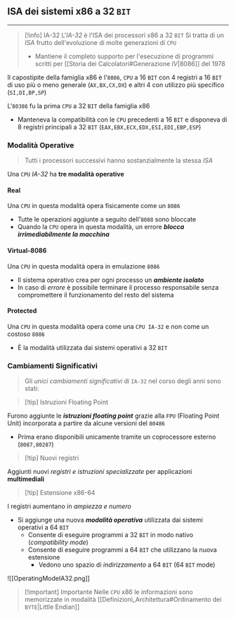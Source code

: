 ## ISA dei sistemi $\text{x}86$ a 32 `BIT`
---
>[!info] IA-32
>L'*IA-32* è l'ISA dei processori $\text{x}86$ a 32 `BIT`
>Si tratta di un *ISA* frutto dell'evoluzione di molte generazioni di `CPU`
>- Mantiene il completo supporto per l'esecuzione di programmi scritti per [[Storia dei Calcolatori#Generazione $IV$|8086]] del 1978

Il capostipite della famiglia $\text{x}86$ è l'`8086`, `CPU` a 16 `BIT` con 4 registri a 16 `BIT` di uso più o meno generale (`AX,BX,CX,DX`) e altri 4 con utilizzo più specifico (`SI,DI,BP,SP`)

L'`80386` fu la prima `CPU` a 32 `BIT` della famiglia $\text{x}86$
- Manteneva la compatibilità con le `CPU` precedenti a 16 `BIT` e disponeva di 8 registri principali a 32 `BIT` (`EAX,EBX,ECX,EDX,ESI,EDI,EBP,ESP`)

### Modalità Operative
>Tutti i processori successivi hanno sostanzialmente la stessa *ISA*

Una `CPU` *IA-32* ha **tre modalità operative**
#### Real
Una `CPU` in questa modalità opera fisicamente come un `8086`
- Tutte le operazioni aggiunte a seguito dell'`8088` sono bloccate
- Quando la `CPU` opera in questa modalità, un errore ***blocca irrimediabilmente la macchina***

#### Virtual-8086
Una `CPU` in questa modalità opera in emulazione `8086`
- Il sistema operativo crea per ogni processo un ***ambiente isolato***
- In caso di *errore* è possibile terminare il processo responsabile senza compromettere il funzionamento del resto del sistema

#### Protected
Una `CPU` in questa modalità opera come una `CPU IA-32` e non come un costoso `8086`
- È la modalità utilizzata dai sistemi operativi a 32 `BIT`

### Cambiamenti Significativi
>Gli *unici cambiamenti significativi* di `IA-32` nel corso degli anni sono stati:

>[!tip] Istruzioni Floating Point

Furono aggiunte le ***istruzioni floating point*** grazie alla `FPU` (Floating Point Unit) incorporata a partire da alcune versioni del `80486`
- Prima erano disponibili unicamente tramite un coprocessore esterno (`8087,80287`)

>[!tip] Nuovi registri

Aggiunti nuovi *registri e istruzioni specializzate* per applicazioni **multimediali**

>[!tip] Estensione $\text{x}86\text{-}64$

I registri aumentano in *ampiezza e numero*
- Si aggiunge una nuova ***modalità operativa*** utilizzata dai sistemi operativi a $64$ `BIT`
	- Consente di eseguire programmi a $32$ `BIT` in modo nativo (*compatibility mode*)
	- Consente di eseguire programmi a $64$ `BIT` che utilizzano la nuova estensione
		- Vedono uno spazio di *indirizzamento* a $64$ `BIT` ($64$ `BIT` mode)

![[OperatingModeIA32.png]]

>[!important] Importante
>Nelle `CPU` $\text{x}86$ le informazioni sono memorizzate in modalità [[Definizioni_Architettura#Ordinamento dei `BYTE`|Little Endian]]